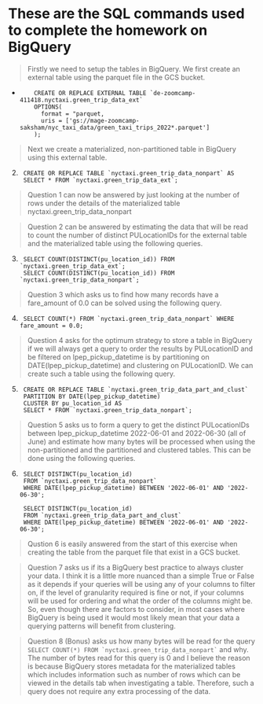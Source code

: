 # These are the SQL commands used to complete the homework on BigQuery

> Firstly we need to setup the tables in BigQuery. We first create an external table using the parquet file in the GCS bucket.
- ```
      CREATE OR REPLACE EXTERNAL TABLE `de-zoomcamp-411418.nyctaxi.green_trip_data_ext`
      OPTIONS(
        format = "parquet,
        uris = ['gs://mage-zoomcamp-saksham/nyc_taxi_data/green_taxi_trips_2022*.parquet']
      );
    ```

> Next we create a materialized, non-partitioned table in BigQuery using this external table.
2) ```
    CREATE OR REPLACE TABLE `nyctaxi.green_trip_data_nonpart` AS
    SELECT * FROM `nyctaxi.green_trip_data_ext`;
   ```

> Question 1 can now be answered by just looking at the number of rows under the details of the materialized table nyctaxi.green_trip_data_nonpart

> Question 2 can be answered by estimating the data that will be read to count the number of distinct PULocationIDs for the external table and the materialized table using the following queries.

3) ```
    SELECT COUNT(DISTINCT(pu_location_id)) FROM `nyctaxi.green_trip_data_ext`;
    SELECT COUNT(DISTINCT(pu_location_id)) FROM `nyctaxi.green_trip_data_nonpart`;
   ```

> Question 3 which asks us to find how many records have a fare_amount of 0.0 can be solved using the following query.

4) ```
    SELECT COUNT(*) FROM `nyctaxi.green_trip_data_nonpart` WHERE fare_amount = 0.0;
   ```

> Question 4 asks for the optimum strategy to store a table in BigQuery if we will always get a query to order the results by PULocationID and be filtered on lpep_pickup_datetime is by partitioning on DATE(lpep_pickup_datetime) and clustering on PULocationID. We can create such a table using the following query.

5) ```
    CREATE OR REPLACE TABLE `nyctaxi.green_trip_data_part_and_clust`
    PARTITION BY DATE(lpep_pickup_datetime)
    CLUSTER BY pu_location_id AS
    SELECT * FROM `nyctaxi.green_trip_data_nonpart`;
   ```

> Question 5 asks us to form a query to get the distinct PULocationIDs between lpep_pickup_datetime 2022-06-01 and 2022-06-30 (all of June) and estimate how many bytes will be processed when using the non-partitioned and the partitioned and clustered tables. This can be done using the following queries.

6) ```
    SELECT DISTINCT(pu_location_id)
    FROM `nyctaxi.green_trip_data_nonpart`
    WHERE DATE(lpep_pickup_datetime) BETWEEN '2022-06-01' AND '2022-06-30'; 

    SELECT DISTINCT(pu_location_id)
    FROM `nyctaxi.green_trip_data_part_and_clust`
    WHERE DATE(lpep_pickup_datetime) BETWEEN '2022-06-01' AND '2022-06-30'; 
   ```

> Qustion 6 is easily answered from the start of this exercise when creating the table from the parquet file that exist in a GCS bucket.

> Question 7 asks us if its a BigQuery best practice to always cluster your data. I think it is a little more nuanced than a simple True or False as it depends if your queries will be using any of your columns to filter on, if the level of granularity required is fine or not, if your columns will be used for ordering and what the order of the columns might be. So, even though there are factors to consider, in most cases where BigQuery is being used it would most likely mean that your data a querying patterns will benefit from clustering.

> Question 8 (Bonus) asks us how many bytes will be read for the query ``` SELECT COUNT(*) FROM `nyctaxi.green_trip_data_nonpart` ``` and why. The number of bytes read for this query is 0 and I believe the reason is because BigQuery stores metadata for the materialized tables which includes information such as number of rows which can be viewed in the details tab when investigating a table. Therefore, such a query does not require any extra processing of the data.